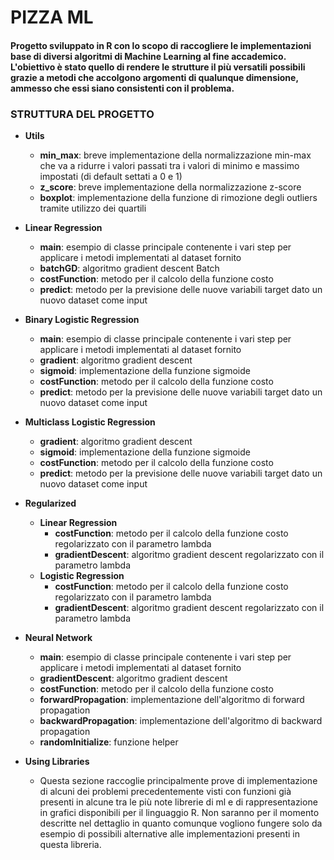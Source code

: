 # PIZZA ML

#### Progetto sviluppato in R con lo scopo di raccogliere le implementazioni base di diversi algoritmi di Machine Learning al fine accademico. L'obiettivo è stato quello di rendere le strutture il più versatili possibili grazie a metodi che accolgono argomenti di qualunque dimensione, ammesso che essi siano consistenti con il problema.

### STRUTTURA DEL PROGETTO

* **Utils**
	* **min_max**: breve implementazione della normalizzazione min-max che va a ridurre i valori passati tra i valori di minimo e massimo impostati (di default settati a 0 e 1)
	* **z_score**: breve implementazione della normalizzazione z-score
	* **boxplot**: implementazione della funzione di rimozione degli outliers tramite utilizzo dei quartili

* **Linear Regression**
	* **main**: esempio di classe principale contenente i vari step per applicare i metodi implementati al dataset fornito
	* **batchGD**: algoritmo gradient descent Batch
	* **costFunction**: metodo per il calcolo della funzione costo
	* **predict**: metodo per la previsione delle nuove variabili target dato un nuovo dataset come input

* **Binary Logistic Regression**
	* **main**: esempio di classe principale contenente i vari step per applicare i metodi implementati al dataset fornito
	* **gradient**: algoritmo gradient descent
	* **sigmoid**: implementazione della funzione sigmoide
	* **costFunction**: metodo per il calcolo della funzione costo
	* **predict**: metodo per la previsione delle nuove variabili target dato un nuovo dataset come input

* **Multiclass Logistic Regression**
	* **gradient**: algoritmo gradient descent
	* **sigmoid**: implementazione della funzione sigmoide
	* **costFunction**: metodo per il calcolo della funzione costo
	* **predict**: metodo per la previsione delle nuove variabili target dato un nuovo dataset come input

* **Regularized**
	* **Linear Regression**
		* **costFunction**: metodo per il calcolo della funzione costo regolarizzato con il parametro lambda
		* **gradientDescent**: algoritmo gradient descent regolarizzato con il parametro lambda
	* **Logistic Regression**
		* **costFunction**: metodo per il calcolo della funzione costo regolarizzato con il parametro lambda
		* **gradientDescent**: algoritmo gradient descent regolarizzato con il parametro lambda

* **Neural Network**
	* **main**: esempio di classe principale contenente i vari step per applicare i metodi implementati al dataset fornito
	* **gradientDescent**: algoritmo gradient descent
	* **costFunction**: metodo per il calcolo della funzione costo
	* **forwardPropagation**: implementazione dell'algoritmo di forward propagation
	* **backwardPropagation**: implementazione dell'algoritmo di backward propagation
	* **randomInitialize**: funzione helper

* **Using Libraries**
	* Questa sezione raccoglie principalmente prove di implementazione di alcuni dei problemi precedentemente visti con funzioni già presenti in alcune tra le più note librerie di ml e di rappresentazione in grafici disponibili per il linguaggio R.
	Non saranno per il momento descritte nel dettaglio in quanto comunque vogliono fungere solo da esempio di possibili alternative alle implementazioni presenti in questa libreria.